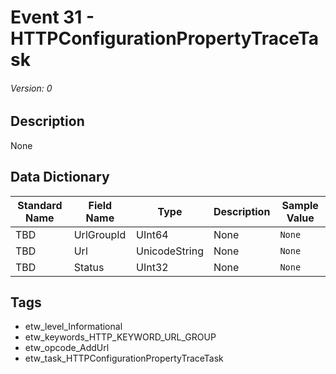 # Event 31 - HTTPConfigurationPropertyTraceTask
###### Version: 0

## Description
None

## Data Dictionary
|Standard Name|Field Name|Type|Description|Sample Value|
|---|---|---|---|---|
|TBD|UrlGroupId|UInt64|None|`None`|
|TBD|Url|UnicodeString|None|`None`|
|TBD|Status|UInt32|None|`None`|

## Tags
* etw_level_Informational
* etw_keywords_HTTP_KEYWORD_URL_GROUP
* etw_opcode_AddUrl
* etw_task_HTTPConfigurationPropertyTraceTask